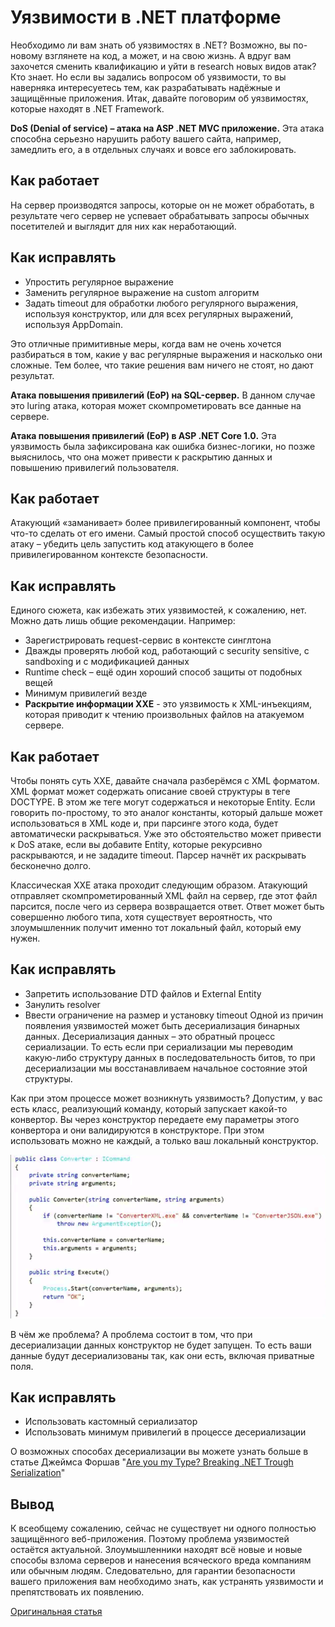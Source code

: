 # Уязвимости в .NET платформе

Необходимо ли вам знать об уязвимостях в .NET? Возможно, вы по-новому взглянете на код, а может, и на свою жизнь. А вдруг вам захочется сменить квалификацию и уйти в research новых видов атак? Кто знает. Но если вы задались вопросом об уязвимости, то вы наверняка интересуетесь тем, как разрабатывать надёжные и защищённые приложения.
Итак, давайте поговорим об уязвимостях, которые находят в .NET Framework. 

**DoS (Denial of service) – атака на ASP .NET MVC приложение.** Эта атака способна серьезно нарушить работу вашего сайта, например, замедлить его, а в отдельных случаях и вовсе его заблокировать. 
## Как работает

На сервер производятся запросы, которые он не может обработать, в результате чего сервер не успевает обрабатывать запросы обычных посетителей и выглядит для них как неработающий.
## Как исправлять

* Упростить регулярное выражение
* Заменить регулярное выражение на custom алгоритм
* Задать timeout для обработки любого регулярного выражения, используя конструктор, или для всех регулярных выражений, используя AppDomain.

Это отличные примитивные меры, когда вам не очень хочется разбираться в том, какие у вас регулярные выражения и насколько они сложные. Тем более, что такие решения вам ничего не стоят, но дают результат.

**Атака повышения привилегий (ЕоР) на SQL-сервер.** В данном случае это luring атака, которая может скомпрометировать все данные на сервере.

**Атака повышения привилегий (ЕоР) в ASP .NET Core 1.0.** Эта уязвимость была зафиксирована как ошибка бизнес-логики, но позже выяснилось, что она может привести к раскрытию данных и повышению привилегий пользователя.
## Как работает

Атакующий «заманивает» более привилегированный компонент, чтобы что-то сделать от его имени. Самый простой способ осуществить такую атаку – убедить цель запустить код атакующего в более привилегированном контексте безопасности.
## Как исправлять

Единого сюжета, как избежать этих уязвимостей, к сожалению, нет. Можно дать лишь общие рекомендации. Например:
* Зарегистрировать request-сервис в контексте синглтона
* Дважды проверять любой код, работающий с security sensitive, c sandboxing и с модификацией данных
* Runtime check – ещё один хороший способ защиты от подобных вещей
* Минимум привилегий везде
* **Раскрытие информации ХХЕ** -  это уязвимость к XML-инъекциям, которая приводит к чтению произвольных файлов на атакуемом сервере.
## Как работает

Чтобы понять суть ХХЕ, давайте сначала разберёмся с ХМL форматом. ХМL формат может содержать описание своей структуры в теге DOCTYPE. В этом же теге могут содержаться и некоторые Entity. Если говорить по-простому, то это аналог константы, который дальше может использоваться в ХМL коде и, при парсинге этого кода, будет автоматически раскрываться. Уже это обстоятельство может привести к DoS атаке, если вы добавите Entity, которые рекурсивно раскрываются, и не зададите timeout. Парсер начнёт их раскрывать бесконечно долго.

Классическая ХХЕ атака проходит следующим образом. Атакующий отправляет скомпрометированный ХМL файл на сервер, где этот файл парсится, после чего из сервера возвращается ответ. Ответ может быть совершенно любого типа, хотя существует вероятность, что злоумышленник получит именно тот локальный файл, который ему нужен.
## Как исправлять

* Запретить использование DTD файлов и External Entity
* Занулить resolver
* Ввести ограничение на размер и установку timeout
Одной из причин появления уязвимостей может быть десериализация бинарных данных. Десериализация данных – это обратный процесс сериализации. То есть если при сериализации мы переводим какую-либо структуру данных в последовательность битов, то при десериализации мы восстанавливаем начальное состояние этой структуры.

Как при этом процессе может возникнуть уязвимость? Допустим, у вас есть класс, реализующий команду, который запускает какой-то конвертор. Вы через конструктор передаете ему параметры этого конвертора и они валидируются в конструкторе. При этом использовать можно не каждый, а только ваш локальный конструктор.

![Alt text](img/screen.png?raw=true "CodeExample")

В чём же проблема? А проблема состоит в том, что при десериализации данных конструктор не будет запущен. То есть ваши данные будут десериализованы так, как они есть, включая приватные поля.
## Как исправлять

* Использовать кастомный сериализатор
* Использовать минимум привилегий в процессе десериализации

О возможных способах десериализации вы можете узнать больше в статье Джеймса Форшав "[Are you my Type? Breaking .NET Trough Serialization](https://www.slideshare.net/net4drive/breaking-net-through-serialization)"

## Вывод

К всеобщему сожалению, сейчас не существует ни одного полностью защищённого  веб-приложения. Поэтому проблема уязвимостей остаётся актуальной. Злоумышленники находят всё новые и новые способы взлома серверов и нанесения всяческого вреда компаниям или обычным людям. Следовательно, для гарантии безопасности вашего приложения вам необходимо знать, как устранять уязвимости и препятствовать их появлению.

[Оригинальная статья](https://itvdn.com/ru/blog/article/dotnet_vulnerabilities)
